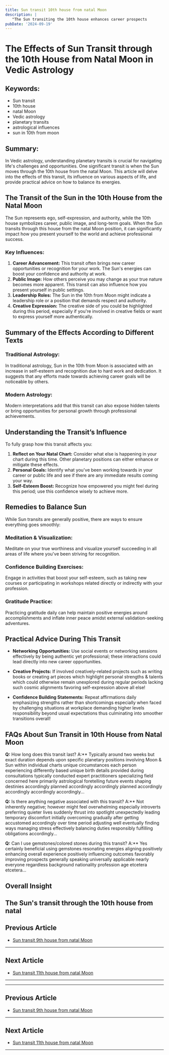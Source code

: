 ```yaml
---
title: Sun transit 10th house from natal Moon
description: |
   "The Sun transiting the 10th house enhances career prospects
pubDate: '2024-09-19'
---
```


# The Effects of Sun Transit through the 10th House from Natal Moon in Vedic Astrology

## Keywords:
- Sun transit
- 10th house
- natal Moon
- Vedic astrology
- planetary transits
- astrological influences
- sun in 10th from moon

## Summary:
In Vedic astrology, understanding planetary transits is crucial for navigating life's challenges and opportunities. One significant transit is when the Sun moves through the 10th house from the natal Moon. This article will delve into the effects of this transit, its influence on various aspects of life, and provide practical advice on how to balance its energies.

## The Transit of the Sun in the 10th House from the Natal Moon

The Sun represents ego, self-expression, and authority, while the 10th house symbolizes career, public image, and long-term goals. When the Sun transits through this house from the natal Moon position, it can significantly impact how you present yourself to the world and achieve professional success.

### Key Influences:
1. **Career Advancement:** This transit often brings new career opportunities or recognition for your work. The Sun's energies can boost your confidence and authority at work.
2. **Public Image:** How others perceive you may change as your true nature becomes more apparent. This transit can also influence how you present yourself in public settings.
3. **Leadership Roles:** The Sun in the 10th from Moon might indicate a leadership role or a position that demands respect and authority.
4. **Creative Expression:** The creative side of you could be highlighted during this period, especially if you're involved in creative fields or want to express yourself more authentically.

## Summary of the Effects According to Different Texts

### Traditional Astrology:
In traditional astrology, Sun in the 10th from Moon is associated with an increase in self-esteem and recognition due to hard work and dedication. It suggests that any efforts made towards achieving career goals will be noticeable by others.

### Modern Astrology:
Modern interpretations add that this transit can also expose hidden talents or bring opportunities for personal growth through professional achievements.

## Understanding the Transit’s Influence

To fully grasp how this transit affects you:

1. **Reflect on Your Natal Chart:** Consider what else is happening in your chart during this time. Other planetary positions can either enhance or mitigate these effects.
2. **Personal Goals:** Identify what you've been working towards in your career or public life and see if there are any immediate results coming your way.
3. **Self-Esteem Boost:** Recognize how empowered you might feel during this period; use this confidence wisely to achieve more.

## Remedies to Balance Sun

While Sun transits are generally positive, there are ways to ensure everything goes smoothly:

### Meditation & Visualization:
Meditate on your true worthiness and visualize yourself succeeding in all areas of life where you've been striving for recognition.

### Confidence Building Exercises:
Engage in activities that boost your self-esteem, such as taking new courses or participating in workshops related directly or indirectly with your profession.

### Gratitude Practice:
Practicing gratitude daily can help maintain positive energies around accomplishments and inflate inner peace amidst external validation-seeking adventures.

## Practical Advice During This Transit

- **Networking Opportunities:** Use social events or networking sessions effectively by being authentic yet professional; these interactions could lead directly into new career opportunities.
  
- **Creative Projects:** If involved creatively-related projects such as writing books or creating art pieces which highlight personal strengths & talents which could otherwise remain unexplored during regular periods lacking such cosmic alignments favoring self-expression above all else!

- **Confidence Building Statements:** Repeat affirmations daily emphasizing strengths rather than shortcomings especially when faced by challenging situations at workplace demanding higher levels responsibility beyond usual expectations thus culminating into smoother transitions overall!

## FAQs About Sun Transit in 10th House from Natal Moon

**Q:** How long does this transit last?
A:** Typically around two weeks but exact duration depends upon specific planetary positions involving Moon & Sun within individual charts unique circumstances each person experiencing differently based unique birth details provided during consultations typically conducted expert practitioners specializing field concerned here primarily astrological foretelling future events shaping destinies accordingly planned accordingly accordingly planned accordingly accordingly accordingly accordingly...

**Q:** Is there anything negative associated with this transit?
A:** Not inherently negative; however might feel overwhelming especially introverts preferring quieter lives suddenly thrust into spotlight unexpectedly leading temporary discomfort initially overcoming gradually after getting accustomed accordingly over time period adjusting well eventually finding ways managing stress effectively balancing duties responsibly fulfilling obligations accordingly...

**Q:** Can I use gemstones/colored stones during this transit?
A:** Yes certainly beneficial using gemstones resonating energies aligning positively enhancing overall experience positively influencing outcomes favorably improving prospects generally speaking universally applicable nearly everyone regardless background nationality profession age etcetera etcetera...

## Overall Insight

The Sun's transit through the 10th house from natal
---

## Previous Article
- [Sun transit 9th house from natal Moon](200109_Sun_transit_9th_house_from_natal_Moon.md)

---

## Next Article
- [Sun transit 11th house from natal Moon](200111_Sun_transit_11th_house_from_natal_Moon.md)

---
---

## Previous Article
- [Sun transit 9th house from natal Moon](200109_Sun_transit_9th_house_from_natal_Moon.md)

---

## Next Article
- [Sun transit 11th house from natal Moon](200111_Sun_transit_11th_house_from_natal_Moon.md)

---
